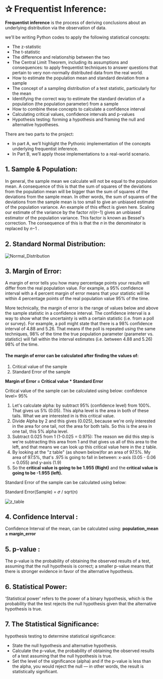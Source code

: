 # ✰ Frequentist Inference: 

**Frequentist inference** is the process of deriving conclusions about an underlying distribution via the observation of data. 

we'll be writing Python codes to apply the following statistical concepts:

   * The z-statistic
   * The t-statistic
   * The difference and relationship between the two
   * The Central Limit Theorem, including its assumptions and consequences: to apply frequentist techniques to answer questions that pertain to very non-normally distributed data from the real world.
   * How to estimate the population mean and standard deviation from a sample
   * The concept of a sampling distribution of a test statistic, particularly for the mean
   * Identifying the correct way to estimate the standard deviation of a population (the population parameter) from a sample
   * How to combine these concepts to calculate a confidence interval
   * Calculating critical values, confidence intervals and p-values
   * Hypothesis testing: forming a hypothesis and framing the null and alternative hypotheses.
    

There are two parts to the project: 
   * In part A, we’ll highlight the Pythonic implementation of the concepts underlying frequentist inference. 
   * In Part B, we’ll apply those implementations to a real-world scenario.    
   
   
## 1. Sample & Population:    

In general, the sample mean we calculate will not be equal to the population mean. A consequence of this is that the sum of squares of the deviations from the population mean will be bigger than the sum of squares of the deviations from the sample mean. In other words, the sum of squares of the deviations from the sample mean is too small to give an unbiased estimate of the population variance. An example of this effect is given here. Scaling our estimate of the variance by the factor  𝑛/(𝑛−1)  gives an unbiased estimator of the population variance. This factor is known as Bessel's correction. The consequence of this is that the  𝑛  in the denominator is replaced by  𝑛−1 .

## 2. Standard Normal Distribution:

![Normal_Distribution](https://user-images.githubusercontent.com/67468718/104243194-11866980-5415-11eb-8d05-166649e01d15.JPG)


## 3. Margin of Error:

A margin of error tells you how many percentage points your results will differ from the real population value. For example, a 95% confidence interval with a 4 percent margin of error means that your statistic will be within 4 percentage points of the real population value 95% of the time.

More technically, the margin of error is the range of values below and above the sample statistic in a confidence interval. The confidence interval is a way to show what the uncertainty is with a certain statistic (i.e. from a poll or survey).
For example, a poll might state that there is a 98% confidence interval of 4.88 and 5.26. That means if the poll is repeated using the same techniques, 98% of the time the true population parameter (parameter vs. statistic) will fall within the interval estimates (i.e. between 4.88 and 5.26) 98% of the time.

#### The margin of error can be calculated after finding the values of:
  1. Critical value of the sample
  2. Standard Error of the sample 
  
**Margin of Error = Critical value * Standard Error**
  
Critical value of the sample can be calculated using below: 
  confidence level= 95% 

  1. Let's calculate alpha: by subtract 95% (confidence level) from 100%. That gives us 5% (0.05). This alpha level is the area in both of these tails. What we are interested in is this critical value.
  2. Divide Alpha by 2 and this gives (0.025), because we're only interested in the area for one tail, not the area for both tails. So this is the area in one tail, this 5% alpha level. 
  3. Subtract 0.025 from 1 (1-0.025 = 0.975): The reason we did this step is we're subtracting this area from 1 and that gives us all of this area to the left, and that means we can look up this critical value here in the z table. 
  4. By looking at the "z table" (as shown below)for an area of 97.5%. My area of 97.5%, that's .975 is going to fall in between: x-axis (0.05 - 0.06 = 0.055) and y-axis (1.9)
  5. So the **critical value is going to be 1.955 (Right)** and the **critical value is going to be -1.955 (left).**
  
Standard Error of the sample can be calculated using below:  
 
 Standard Error(Sample) = 𝜎 / sqrt(n)
 
 ![z_table](https://user-images.githubusercontent.com/67468718/104377243-08f86680-54db-11eb-9ef4-46983ea1a97d.JPG)
 
## 4. Confidence Interval :
Confidence Interval of the mean, can be calculated using: **population_mean ± margin_error**

## 5. p-value :

The p-value is the probability of obtaining the observed results of a test, assuming that the null hypothesis is correct; a smaller p-value means that there is stronger evidence in favor of the alternative hypothesis.

## 6. Statistical Power:

‘Statistical power’ refers to the power of a binary hypothesis, which is the probability that the test rejects the null hypothesis given that the alternative hypothesis is true.

## 7. The Statistical Significance:

hypothesis testing to determine statistical significance:
  * State the null hypothesis and alternative hypothesis. 
  * Calculate the p-value, the probability of obtaining the observed results of a test assuming that the null hypothesis is true. 
  * Set the level of the significance (alpha) and if the p-value is less than the alpha, you would reject the null — in other words, the result is statistically significant.




